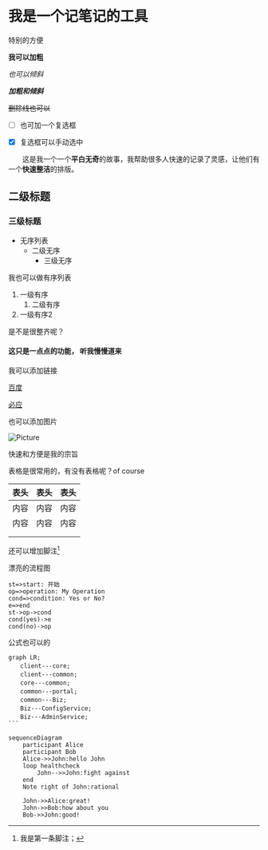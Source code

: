 # 我是一个记笔记的工具

特别的方便

**我可以加粗**

*也可以倾斜*

***加粗和倾斜***

~~删除线也可以~~

- [ ] 也可加一个复选框

- [x] 复选框可以手动选中

&emsp;&emsp;这是我一个一个**平白无奇**的故事，我帮助很多人快速的记录了灵感，让他们有一个**快速整洁**的排版。

## 二级标题

### 三级标题

- 无序列表
  - 二级无序
    - 三级无序

我也可以做有序列表

1. 一级有序
   1. 二级有序
2. 一级有序2

是不是很整齐呢？

#### 这只是一点点的功能， 听我慢慢道来

我可以添加链接

[百度](www.baidu.com)

[必应](www.cn.bing.com)

也可以添加图片

![Picture](https://bing.imgcdn.qilong.wang/Fs0nw-v7kjsgtMX9SuAqeit_rE2s!display)



快速和方便是我的宗旨

表格是很常用的，有没有表格呢？of course

| 表头 | 表头 | 表头 |
| :--: | :--: | :--: |
| 内容 | 内容 | 内容 |
| 内容 | 内容 | 内容 |
|      |      |      |
|      |      |      |

还可以增加脚注[^1]



[^1]:我是第一条脚注；



漂亮的流程图

```flow
st=>start: 开始
op=>operation: My Operation
cond=>condition: Yes or No?
e=>end
st->op->cond
cond(yes)->e
cond(no)->op
```

公式也可以的

```mermaid
graph LR;
　　client---core;
　　client---common;
　　core---common;
　　common---portal;
　　common---Biz;
　　Biz---ConfigService;
　　Biz---AdminService;
​```
```

```mermaid
sequenceDiagram
    participant Alice
    participant Bob
    Alice->>John:hello John
    loop healthcheck
        John-->>John:fight against
    end
    Note right of John:rational
    
    John->>Alice:great!
    John->>Bob:how about you
    Bob->>John:good!

```




